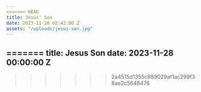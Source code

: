 ```yaml
---
<<<<<<< HEAD
title: Jesus' Son
date: 2023-11-28 02:42:00 Z
assets: "/uploads/jesus-son.jpg"
---
```

=======
title: Jesus Son
date: 2023-11-28 00:00:00 Z
---

>>>>>>> 2a4515d1355c989029af1ac299f38ae2c5648476
